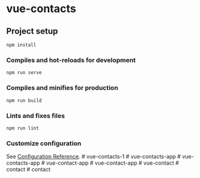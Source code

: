 # vue-contacts

## Project setup
```
npm install
```

### Compiles and hot-reloads for development
```
npm run serve
```

### Compiles and minifies for production
```
npm run build
```

### Lints and fixes files
```
npm run lint
```

### Customize configuration
See [Configuration Reference](https://cli.vuejs.org/config/).
#   v u e - c o n t a c t s - 1  
 #   v u e - c o n t a c t s - a p p  
 #   v u e - c o n t a c t s - a p p  
 #   v u e - c o n t a c t - a p p  
 #   v u e - c o n t a c t - a p p  
 #   v u e - c o n t a c t  
 #   c o n t a c t  
 #   c o n t a c t  
 